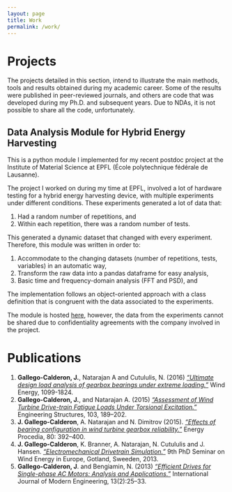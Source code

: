 ```yaml
---
layout: page
title: Work
permalink: /work/
---
```

# Projects

The projects detailed in this section, intend to illustrate the main methods, tools and results obtained during my academic career. Some of the results were published in peer-reviewed journals, and others are code that was developed during my Ph.D. and subsequent years. Due to NDAs, it is not possible to share all the code, unfortunately.

## Data Analysis Module for Hybrid Energy Harvesting

This is a python module I implemented for my recent postdoc project at the Institute of Material Science at EPFL (École polytechnique fédérale de Lausanne).

The project I worked on during my time at EPFL, involved a lot of hardware testing for a hybrid energy harvesting device, with multiple experiments under different conditions. These experiments generated a lot of data that:

1. Had a random number of repetitions, and
2. Within each repetition, there was a random number of tests.

This generated a dynamic dataset that changed with every experiment. Therefore, this module was written in order to:

1. Accommodate to the changing datasets (number of repetitions, tests, variables) in an automatic way,
2. Transform the raw data into a pandas dataframe for easy analysis,
3. Basic time and frequency-domain analysis (FFT and PSD), and

The implementation follows an object-oriented approach with a class definition that is congruent with the data associated to the experiments.

The module is hosted [here](https://github.com/jugc/eh_module), however, the data from the experiments cannot be shared due to confidentiality agreements with the company involved in the project.

# Publications

1. **Gallego-Calderon, J.**, Natarajan A and Cutululis, N. (2016) *[“Ultimate design load analysis of gearbox bearings under extreme loading.”](http://onlinelibrary.wiley.com/wol1/doi/10.1002/we.2008/full)* Wind Energy, 1099-1824.
2. **Gallego-Calderon, J.**, and Natarajan A. (2015) *[“Assessment of Wind Turbine Drive-train Fatigue Loads Under Torsional Excitation.”](http://www.sciencedirect.com/science/article/pii/S0141029615005714)* Engineering Structures, 103, 189–202.
3. **J. Gallego-Calderon**, A. Natarajan and N. Dimitrov (2015). *[“Effects of bearing configuration in wind turbine gearbox reliability.”](http://www.sciencedirect.com/science/article/pii/S187661021502175X)* Energy Procedia, 80: 392–400.
4. **J. Gallego-Calderon**, K. Branner, A. Natarajan, N. Cutululis and J. Hansen. *[“Electromechanical Drivetrain Simulation.”](http://orbit.dtu.dk/fedora/objects/orbit:123931/datastreams/file_7a93ab44-e1b4-4a04-b9fa-b349801a6183/content)* 9th PhD Seminar on Wind Energy in Europe, Gotland, Sweeden, 2013.
5. **Gallego-Calderon, J**. and Bengiamin, N. (2013) *[“Efficient Drives for Single-phase AC Motors: Analysis and Applications.”](http://www.ijme.us/issues/spring2013/abstracts/Z__IJME%20spring%202013%20v13%20n2%20(paper%203).pdf)* International Journal of Modern Engineering, 13(2):25–33.
